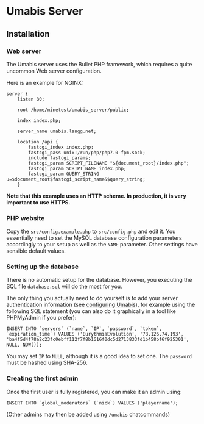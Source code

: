 # Umabis Server

## Installation

### Web server

The Umabis server uses the Bullet PHP framework, which requires a quite uncommon
Web server configuration.

Here is an example for NGINX:
```
server {
	listen 80;

	root /home/minetest/umabis_server/public;

	index index.php;

	server_name umabis.langg.net;

	location /api {
		fastcgi_index index.php;
		fastcgi_pass unix:/run/php/php7.0-fpm.sock;
		include fastcgi_params;
		fastcgi_param SCRIPT_FILENAME "${document_root}/index.php";
		fastcgi_param SCRIPT_NAME index.php;
		fastcgi_param QUERY_STRING u=$document_root$fastcgi_script_name&$query_string;
	}
```

**Note that this example uses an HTTP scheme. In production, it is very important
to use HTTPS.**

### PHP website

Copy the `src/config.example.php` to `src/config.php` and edit it. You essentially
need to set the MySQL database configuration parameters accordingly to your setup
as well as the `NAME` parameter. Other settings have sensible default values.

### Setting up the database

There is no automatic setup for the database. However, you executing the SQL file
`database.sql` will do the most for you.

The only thing you actually need to do yourself is to add your server authentication information
(see [configuring Umabis](https://github.com/MT-Eurythmia/Umabis/blob/master/README.md#configuring)),
for example using the following SQL statement (you can also do it graphically in a tool like PHPMyAdmin if you
prefer):

```
INSERT INTO `servers` (`name`, `IP`, `password`, `token`, `expiration_time`) VALUES ('EurythmiaEvolution', '78.126.74.193', 'ba4f5d4f78a2c23fc0ebff112f7f8b1616f0dc5d2713833fd1b458bf6f925301', NULL, NOW());
```

You may set `IP` to `NULL`, although it is a good idea to set one. The `password`
must be hashed using SHA-256.

### Creating the first admin

Once the first user is fully registered, you can make it an admin using:

```
INSERT INTO `global_moderators` (`nick`) VALUES ('playername');
```

(Other admins may then be added using `/umabis` chatcommands)
